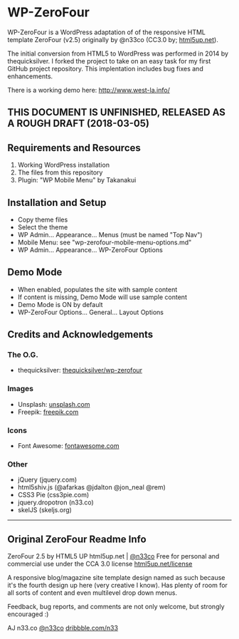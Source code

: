 # WP-ZeroFour

WP-ZeroFour is a WordPress adaptation of of the responsive HTML template ZeroFour (v2.5) originally by @n33co (CC3.0 by; [html5up.net](http://html5up.net/)).

The initial conversion from HTML5 to WordPress was performed in 2014 by thequicksilver. I forked the project to take on an easy task for my first GitHub project repository. This implentation includes bug fixes and enhancements.

There is a working demo here: http://www.west-la.info/

## THIS DOCUMENT IS UNFINISHED, RELEASED AS A ROUGH DRAFT (2018-03-05)

## Requirements and Resources
1. Working WordPress installation
2. The files from this repository
3. Plugin: "WP Mobile Menu" by Takanakui 

## Installation and Setup
* Copy theme files
* Select the theme
* WP Admin... Appearance... Menus (must be named "Top Nav")
* Mobile Menu: see "wp-zerofour-mobile-menu-options.md"
* WP Admin... Appearance... WP-ZeroFour Options

## Demo Mode
* When enabled, populates the site with sample content
* If content is missing, Demo Mode will use sample content
* Demo Mode is ON by default
* WP-ZeroFour Options... General... Layout Options

## Credits and Acknowledgements

### The O.G.
* thequicksilver: [thequicksilver/wp-zerofour](https://github.com/thequicksilver/wp-zerofour)

### Images
* Unsplash: [unsplash.com](http://unsplash.com)
* Freepik: [freepik.com](http://freepik.com)

### Icons
* Font Awesome: [fontawesome.com](https://fontawesome.com/)

### Other
* jQuery (jquery.com)
* html5shiv.js (@afarkas @jdalton @jon_neal @rem)
* CSS3 Pie (css3pie.com)
* jquery.dropotron (n33.co)
* skelJS (skeljs.org)

---
## Original ZeroFour Readme Info

ZeroFour 2.5 by HTML5 UP
html5up.net | [@n33co](https://twitter.com/n33co)
Free for personal and commercial use under the CCA 3.0 license [html5up.net/license](http://html5up.net/license)

A responsive blog/magazine site template design named as such because it's the fourth design up here (very creative I know). Has plenty of room for all sorts of content and even multilevel drop down menus.

Feedback, bug reports, and comments are not only welcome, but strongly encouraged :)

AJ
n33.co [@n33co](https://twitter.com/n33co) [dribbble.com/n33](http://dribbble.com/n33)

